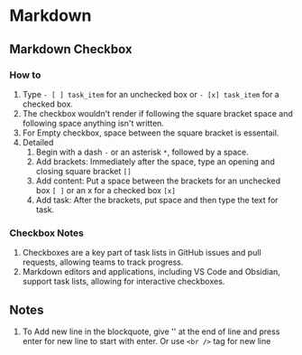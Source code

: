 # Markdown

## Markdown Checkbox

### How to

1. Type `- [ ] task_item` for an unchecked box or `- [x] task_item` for a checked box.
2. The checkbox wouldn't render if following the square bracket space and following space anything isn't written.
3. For Empty checkbox, space between the square bracket is essentail.
4. Detailed
   1. Begin with a dash `-` or an asterisk `*`, followed by a space.
   2. Add brackets: Immediately after the space, type an opening and closing square bracket `[]`
   3. Add content: Put a space between the brackets for an unchecked box `[ ]` or an x for a checked box `[x]`
   4. Add task: After the brackets, put space and then type the text for task.

### Checkbox Notes

1. Checkboxes are a key part of task lists in GitHub issues and pull requests, allowing teams to track progress.
2. Markdown editors and applications, including VS Code and Obsidian, support task lists, allowing for interactive checkboxes.

## Notes

1. To Add new line in the blockquote, give '\' at the end of line and press enter for new line to start with enter. Or use `<br />` tag for new line
